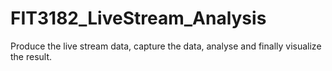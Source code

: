 # FIT3182_LiveStream_Analysis

Produce the live stream data, capture the data, analyse and finally visualize the result.
